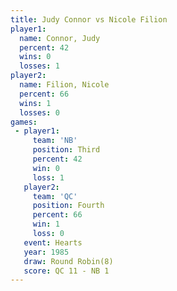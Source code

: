 ```yaml
---
title: Judy Connor vs Nicole Filion
player1:              
  name: Connor, Judy  
  percent: 42         
  wins: 0             
  losses: 1           
player2:              
  name: Filion, Nicole
  percent: 66         
  wins: 1             
  losses: 0           
games:
 - player1:         
     team: 'NB'     
     position: Third
     percent: 42    
     win: 0         
     loss: 1        
   player2:          
     team: 'QC'      
     position: Fourth
     percent: 66     
     win: 1          
     loss: 0         
   event: Hearts       
   year: 1985          
   draw: Round Robin(8)
   score: QC 11 - NB 1 
---
```

